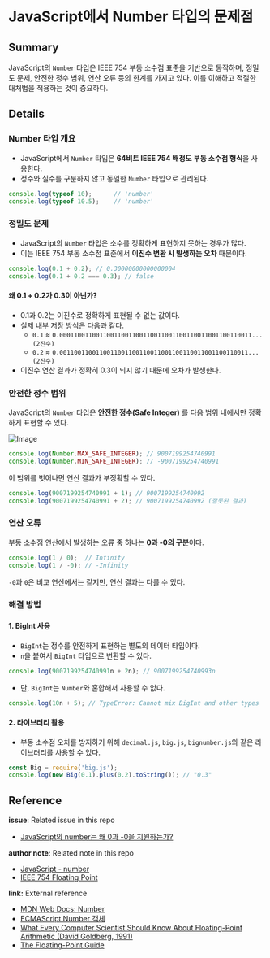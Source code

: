 # JavaScript에서 Number 타입의 문제점

## Summary

JavaScript의 `Number` 타입은 IEEE 754 부동 소수점 표준을 기반으로 동작하며, 정밀도 문제, 안전한 정수 범위, 연산 오류 등의 한계를 가지고 있다. 이를 이해하고 적절한 대처법을 적용하는 것이 중요하다.

## Details

### Number 타입 개요

- JavaScript에서 `Number` 타입은 **64비트 IEEE 754 배정도 부동 소수점 형식**을 사용한다.
- 정수와 실수를 구분하지 않고 동일한 `Number` 타입으로 관리된다.

```javascript
console.log(typeof 10);      // 'number'
console.log(typeof 10.5);    // 'number'
```

### 정밀도 문제

- JavaScript의 `Number` 타입은 소수를 정확하게 표현하지 못하는 경우가 많다.
- 이는 IEEE 754 부동 소수점 표준에서 **이진수 변환 시 발생하는 오차** 때문이다.

```javascript
console.log(0.1 + 0.2); // 0.30000000000000004
console.log(0.1 + 0.2 === 0.3); // false
```

#### **왜 0.1 + 0.2가 0.3이 아닌가?**
- 0.1과 0.2는 이진수로 정확하게 표현될 수 없는 값이다.
- 실제 내부 저장 방식은 다음과 같다.
  - `0.1` ≈ `0.00011001100110011001100110011001100110011001100110011... (2진수)`
  - `0.2` ≈ `0.0011001100110011001100110011001100110011001100110011... (2진수)`
- 이진수 연산 결과가 정확히 0.3이 되지 않기 때문에 오차가 발생한다.

### 안전한 정수 범위

JavaScript의 `Number` 타입은 **안전한 정수(Safe Integer)** 를 다음 범위 내에서만 정확하게 표현할 수 있다.

![Image](https://github.com/user-attachments/assets/d45aee2d-e1ca-46bb-9dd8-fcd289b26406)

```javascript
console.log(Number.MAX_SAFE_INTEGER); // 9007199254740991
console.log(Number.MIN_SAFE_INTEGER); // -9007199254740991
```

이 범위를 벗어나면 연산 결과가 부정확할 수 있다.

```javascript
console.log(9007199254740991 + 1); // 9007199254740992
console.log(9007199254740991 + 2); // 9007199254740992 (잘못된 결과)
```

### 연산 오류

부동 소수점 연산에서 발생하는 오류 중 하나는 **0과 -0의 구분**이다.

```javascript
console.log(1 / 0);  // Infinity
console.log(1 / -0); // -Infinity
```

`-0`과 `0`은 비교 연산에서는 같지만, 연산 결과는 다를 수 있다.

### 해결 방법

#### **1. BigInt 사용**
- `BigInt`는 정수를 안전하게 표현하는 별도의 데이터 타입이다.
- `n`을 붙여서 `BigInt` 타입으로 변환할 수 있다.

```javascript
console.log(9007199254740991n + 2n); // 9007199254740993n
```

- 단, `BigInt`는 `Number`와 혼합해서 사용할 수 없다.

```javascript
console.log(10n + 5); // TypeError: Cannot mix BigInt and other types
```

#### **2. 라이브러리 활용**
- 부동 소수점 오차를 방지하기 위해 `decimal.js`, `big.js`, `bignumber.js`와 같은 라이브러리를 사용할 수 있다.

```javascript
const Big = require('big.js');
console.log(new Big(0.1).plus(0.2).toString()); // "0.3"
```

## Reference

**issue**: Related issue in this repo
- [JavaScript의 number는 왜 0과 -0을 지원하는가?](https://github.com/luke0408/TIL/issues/3)
  
**author note**: Related note in this repo
- [JavaScript - number](./Number.md)
- [IEEE 754 Floating Point](../../../DevGeneral/IEEE/IEEE_754_Floating_Point.md)

**link:** External reference
- [MDN Web Docs: Number](https://developer.mozilla.org/ko/docs/Web/JavaScript/Reference/Global_Objects/Number)
- [ECMAScript Number 객체](https://tc39.es/ecma262/multipage/fundamental-objects.html#sec-number-objects)
- [What Every Computer Scientist Should Know About Floating-Point Arithmetic (David Goldberg, 1991)](https://docs.oracle.com/cd/E19957-01/806-3568/ncg_goldberg.html)
- [The Floating-Point Guide](https://floating-point-gui.de/)  